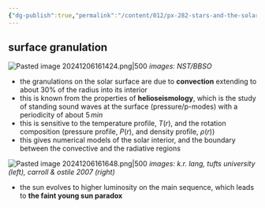 ```yaml
---
{"dg-publish":true,"permalink":"/content/012/px-282-stars-and-the-solar-system/g-the-sun/px-282-g2-internal-structure/","noteIcon":"1","created":"2024-12-03T10:26:30.923+00:00","updated":"2024-12-07T10:56:02.315+00:00"}
---
```


## surface granulation
![Pasted image 20241206161424.png|500](/img/user/pics/Pasted%20image%2020241206161424.png)
*images: NST/BBSO*

- the granulations on the solar surface are due to **convection** extending to about $30\%$ of the radius into its interior
- this is known from the properties of **helioseismology**, which is the study of standing sound waves at the surface (pressure/p-modes) with a periodicity of about $5\,min$
- this is sensitive to the temperature profile, $T(r)$, and the rotation composition (pressure profile, $P(r)$, and density profile, $\rho(r)$)
- this gives numerical models of the solar interior, and the boundary between the convective and the radiative regions

![Pasted image 20241206161648.png|500](/img/user/pics/Pasted%20image%2020241206161648.png)
 *images: k.r. lang, tufts university (left), carroll & ostile 2007 (right)*

- the sun evolves to higher luminosity on the main sequence, which leads to **the faint young sun paradox**
